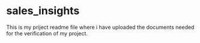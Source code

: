 # sales_insights
This is my priject readme file where i have uploaded the documents needed for the verification of my project.
